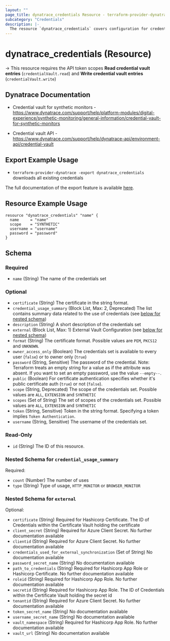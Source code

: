 ```yaml
---
layout: ""
page_title: dynatrace_credentials Resource - terraform-provider-dynatrace"
subcategory: "Credentials"
description: |-
  The resource `dynatrace_credentials` covers configuration for credentials
---
```


# dynatrace_credentials (Resource)

-> This resource requires the API token scopes **Read credential vault entries** (`credentialVault.read`) and **Write credential vault entries** (`credentialVault.write`)

## Dynatrace Documentation

- Credential vault for synthetic monitors - https://www.dynatrace.com/support/help/platform-modules/digital-experience/synthetic-monitoring/general-information/credential-vault-for-synthetic-monitors

- Credential vault API - https://www.dynatrace.com/support/help/dynatrace-api/environment-api/credential-vault

## Export Example Usage

- `terraform-provider-dynatrace -export dynatrace_credentials` downloads all existing credentials

The full documentation of the export feature is available [here](https://registry.terraform.io/providers/dynatrace-oss/dynatrace/latest/docs/guides/export-v2).

## Resource Example Usage

```
resource "dynatrace_credentials" "name" {
  name     = "name"
  scope    = "SYNTHETIC"
  username = "username"
  password = "password"
}
```

<!-- schema generated by tfplugindocs -->
## Schema

### Required

- `name` (String) The name of the credentials set

### Optional

- `certificate` (String) The certificate in the string format.
- `credential_usage_summary` (Block List, Max: 2, Deprecated) The list contains summary data related to the use of credentials (see [below for nested schema](#nestedblock--credential_usage_summary))
- `description` (String) A short description of the credentials set
- `external` (Block List, Max: 1) External Vault Configuration (see [below for nested schema](#nestedblock--external))
- `format` (String) The certificate format. Possible values are `PEM`, `PKCS12` and `UNKNOWN`.
- `owner_access_only` (Boolean) The credentials set is available to every user (`false`) or to owner only (`true`)
- `password` (String, Sensitive) The password of the credential. Note: Terraform treats an empty string for a value as if the attribute was absent. If you want to set an empty password, use the value `--empty--`.
- `public` (Boolean) For certificate authentication specifies whether it's public certificate auth (`true`) or not (`false`).
- `scope` (String, Deprecated) The scope of the credentials set. Possible values are `ALL`, `EXTENSION` and `SYNTHETIC`
- `scopes` (Set of String) The set of scopes of the credentials set. Possible values are `ALL`, `EXTENSION` and `SYNTHETIC`
- `token` (String, Sensitive) Token in the string format. Specifying a token implies `Token Authentication`.
- `username` (String, Sensitive) The username of the credentials set.

### Read-Only

- `id` (String) The ID of this resource.

<a id="nestedblock--credential_usage_summary"></a>
### Nested Schema for `credential_usage_summary`

Required:

- `count` (Number) The number of uses
- `type` (String) Type of usage, `HTTP_MONITOR` or `BROWSER_MONITOR`


<a id="nestedblock--external"></a>
### Nested Schema for `external`

Optional:

- `certificate` (String) Required for Hashicorp Certificate. The ID of Credentials within the Certificate Vault holding the certificate
- `client_secret` (String) Required for Azure Client Secret. No further documentation available
- `clientid` (String) Required for Azure Client Secret. No further documentation available
- `credentials_used_for_external_synchronization` (Set of String) No documentation available
- `password_secret_name` (String) No documentation available
- `path_to_credentials` (String) Required for Hashicorp App Role or Hashicorp Certificate. No further documentation available
- `roleid` (String) Required for Hashicorp App Role. No further documentation available
- `secretid` (String) Required for Hashicorp App Role. The ID of Credentials within the Certificate Vault holding the secret id
- `tenantid` (String) Required for Azure Client Secret. No further documentation available
- `token_secret_name` (String) No documentation available
- `username_secret_name` (String) No documentation available
- `vault_namespace` (String) Required for Hashicorp App Role. No further documentation available
- `vault_url` (String) No documentation available
 